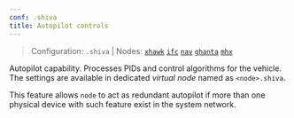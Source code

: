 ```yaml
---
conf: .shiva
title: Autopilot controls
---
```


>Configuration: `.shiva`
> | Nodes: [`xhawk`](../../hw/nodes/xhawk.md) [`ifc`](../../hw/nodes/ifc.md) [`nav`](../../hw/nodes/nav.md) [`ghanta`](../../hw/nodes/ghanta.md) [`mhx`](../../hw/nodes/mhx.md)

Autopilot capability. Processes PIDs and control algorithms for the vehicle. The settings are available in dedicated *virtual node* named as `<node>.shiva`.

This feature allows `node` to act as redundant autopilot if more than one physical device with such feature exist in the system network.